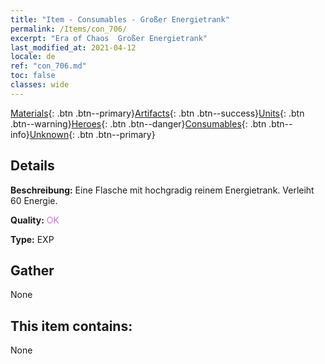 ```yaml
---
title: "Item - Consumables - Großer Energietrank"
permalink: /Items/con_706/
excerpt: "Era of Chaos  Großer Energietrank"
last_modified_at: 2021-04-12
locale: de
ref: "con_706.md"
toc: false
classes: wide
---
```

 [Materials](/de/Items/){: .btn .btn--primary}[Artifacts](/de/Items/Artifacts/){: .btn .btn--success}[Units](/de/Items/Units/){: .btn .btn--warning}[Heroes](/de/Items/Heroes/){: .btn .btn--danger}[Consumables](/de/Items/Consumables/){: .btn .btn--info}[Unknown](/de/Items/Unknown/){: .btn .btn--primary}

## Details
 **Beschreibung:** Eine Flasche mit hochgradig reinem Energietrank. Verleiht 60 Energie.

 **Quality:** <span style="color: #DA70D6">OK</span>

 **Type:** EXP

## Gather

  None

## This item contains:

  None

